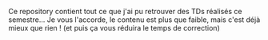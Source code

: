 Ce repository contient tout ce que j'ai pu retrouver des TDs réalisés ce semestre...
Je vous l'accorde, le contenu est plus que faible, mais c'est déjà mieux que rien ! (et puis ça vous réduira le temps de correction)
